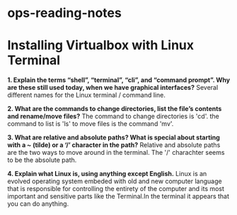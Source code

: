 # ops-reading-notes
# Installing Virtualbox with Linux Terminal


**1. Explain the terms “shell”, “terminal”, “cli”, and “command prompt”. Why are these still used today, when we have graphical interfaces?**
Several different names for the Linux terminal / command line.


**2. What are the commands to change directories, list the file’s contents and rename/move files?**
The command to change directories is 'cd'. the command to list is 'ls' to move files is the command 'mv'.

**3. What are relative and absolute paths? What is special about starting with a ~ (tilde) or a ‘/’ character in the path?**
Relative and absolute paths are the two ways to move around in the terminal. The '/' charachter seems to be the absolute path.

**4. Explain what Linux is, using anything except English.**
Linux is an evolved operating system embeded with old and new computer language that is responsible for controlling the entirety of the computer and its most important and sensitive parts like the Terminal.In the terminal it appears that you can do anything.
